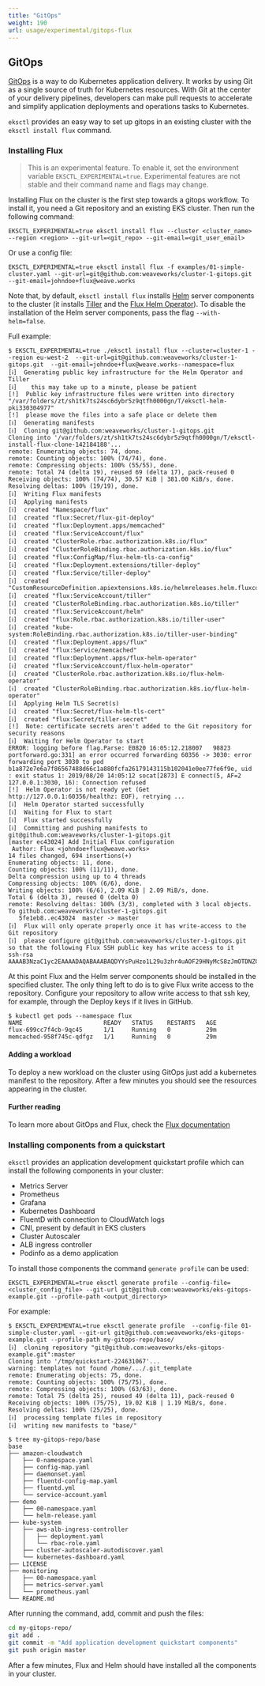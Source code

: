 ```yaml
---
title: "GitOps"
weight: 190
url: usage/experimental/gitops-flux
---
```


## GitOps

[GitOps][gitops] is a way to do Kubernetes application delivery. It works by using Git as a single source of truth for
Kubernetes resources. With Git at the center of your delivery pipelines, developers can make pull requests to accelerate
and simplify application deployments and operations tasks to Kubernetes.

`eksctl` provides an easy way to set up gitops in an existing cluster with the `eksctl install flux` command.

[gitops]: https://www.weave.works/technologies/gitops/


### Installing Flux

> This is an experimental feature. To enable it, set the environment variable `EKSCTL_EXPERIMENTAL=true`.
> Experimental features are not stable and their command name and flags may change.

Installing Flux on the cluster is the first step towards a gitops workflow. To install it, you need a Git repository
and an existing EKS cluster. Then run the following command:

```console
EKSCTL_EXPERIMENTAL=true eksctl install flux --cluster <cluster_name> --region <region> --git-url=<git_repo> --git-email=<git_user_email>
```

Or use a config file:
```console
EKSCTL_EXPERIMENTAL=true eksctl install flux -f examples/01-simple-cluster.yaml --git-url=git@github.com:weaveworks/cluster-1-gitops.git --git-email=johndoe+flux@weave.works
```

Note that, by default, `eksctl install flux` installs [Helm](https://helm.sh/) server components to the cluster (it
installs [Tiller](https://helm.sh/docs/glossary/#tiller) and the [Flux Helm Operator](https://github.com/fluxcd/helm-operator)). To
disable the installation of the Helm server components, pass the flag `--with-helm=false`.

Full example:

```console
$ EKSCTL_EXPERIMENTAL=true ./eksctl install flux --cluster=cluster-1 --region eu-west-2  --git-url=git@github.com:weaveworks/cluster-1-gitops.git  --git-email=johndoe+flux@weave.works--namespace=flux
[ℹ]  Generating public key infrastructure for the Helm Operator and Tiller
[ℹ]    this may take up to a minute, please be patient
[!]  Public key infrastructure files were written into directory "/var/folders/zt/sh1tk7ts24sc6dybr5z9qtfh0000gn/T/eksctl-helm-pki330304977"
[!]  please move the files into a safe place or delete them
[ℹ]  Generating manifests
[ℹ]  Cloning git@github.com:weaveworks/cluster-1-gitops.git
Cloning into '/var/folders/zt/sh1tk7ts24sc6dybr5z9qtfh0000gn/T/eksctl-install-flux-clone-142184188'...
remote: Enumerating objects: 74, done.
remote: Counting objects: 100% (74/74), done.
remote: Compressing objects: 100% (55/55), done.
remote: Total 74 (delta 19), reused 69 (delta 17), pack-reused 0
Receiving objects: 100% (74/74), 30.57 KiB | 381.00 KiB/s, done.
Resolving deltas: 100% (19/19), done.
[ℹ]  Writing Flux manifests
[ℹ]  Applying manifests
[ℹ]  created "Namespace/flux"
[ℹ]  created "flux:Secret/flux-git-deploy"
[ℹ]  created "flux:Deployment.apps/memcached"
[ℹ]  created "flux:ServiceAccount/flux"
[ℹ]  created "ClusterRole.rbac.authorization.k8s.io/flux"
[ℹ]  created "ClusterRoleBinding.rbac.authorization.k8s.io/flux"
[ℹ]  created "flux:ConfigMap/flux-helm-tls-ca-config"
[ℹ]  created "flux:Deployment.extensions/tiller-deploy"
[ℹ]  created "flux:Service/tiller-deploy"
[ℹ]  created "CustomResourceDefinition.apiextensions.k8s.io/helmreleases.helm.fluxcd.io"
[ℹ]  created "flux:ServiceAccount/tiller"
[ℹ]  created "ClusterRoleBinding.rbac.authorization.k8s.io/tiller"
[ℹ]  created "flux:ServiceAccount/helm"
[ℹ]  created "flux:Role.rbac.authorization.k8s.io/tiller-user"
[ℹ]  created "kube-system:RoleBinding.rbac.authorization.k8s.io/tiller-user-binding"
[ℹ]  created "flux:Deployment.apps/flux"
[ℹ]  created "flux:Service/memcached"
[ℹ]  created "flux:Deployment.apps/flux-helm-operator"
[ℹ]  created "flux:ServiceAccount/flux-helm-operator"
[ℹ]  created "ClusterRole.rbac.authorization.k8s.io/flux-helm-operator"
[ℹ]  created "ClusterRoleBinding.rbac.authorization.k8s.io/flux-helm-operator"
[ℹ]  Applying Helm TLS Secret(s)
[ℹ]  created "flux:Secret/flux-helm-tls-cert"
[ℹ]  created "flux:Secret/tiller-secret"
[!]  Note: certificate secrets aren't added to the Git repository for security reasons
[ℹ]  Waiting for Helm Operator to start
ERROR: logging before flag.Parse: E0820 16:05:12.218007   98823 portforward.go:331] an error occurred forwarding 60356 -> 3030: error forwarding port 3030 to pod b1a872e7e6a7f86567488d66c1a880fcfa26179143115b102041e0ee77fe6f9e, uid : exit status 1: 2019/08/20 14:05:12 socat[2873] E connect(5, AF=2 127.0.0.1:3030, 16): Connection refused
[!]  Helm Operator is not ready yet (Get http://127.0.0.1:60356/healthz: EOF), retrying ...
[ℹ]  Helm Operator started successfully
[ℹ]  Waiting for Flux to start
[ℹ]  Flux started successfully
[ℹ]  Committing and pushing manifests to git@github.com:weaveworks/cluster-1-gitops.git
[master ec43024] Add Initial Flux configuration
 Author: Flux <johndoe+flux@weave.works>
14 files changed, 694 insertions(+)
Enumerating objects: 11, done.
Counting objects: 100% (11/11), done.
Delta compression using up to 4 threads
Compressing objects: 100% (6/6), done.
Writing objects: 100% (6/6), 2.09 KiB | 2.09 MiB/s, done.
Total 6 (delta 3), reused 0 (delta 0)
remote: Resolving deltas: 100% (3/3), completed with 3 local objects.
To github.com:weaveworks/cluster-1-gitops.git
   5fe1eb8..ec43024  master -> master
[ℹ]  Flux will only operate properly once it has write-access to the Git repository
[ℹ]  please configure git@github.com:weaveworks/cluster-1-gitops.git  so that the following Flux SSH public key has write access to it
ssh-rsa AAAAB3NzaC1yc2EAAAADAQABAAABAQDYYsPuHzo1L29u3zhr4uAOF29HNyMcS8zJmOTDNZC4EiIwa5BXgg/IBDKudxQ+NBJ7mknPlNv17cqo4ncEq1xiQidfaUawwx3xxtDkZWam5nCBMXEJwkr4VXx/6QQ9Z1QGXpaFwdoVRcY/kM4NaxM54pEh5m43yeqkcpRMKraE0EgbdqFNNARN8rIEHY/giDorCrXp7e6AbzBgZSvc/in7Ul9FQhJ6K4+7QuMFpJt3O/N8KDumoTG0e5ssJGp5L1ugIqhzqvbHdmHVfnXsEvq6cR1SJtYKi2GLCscypoF3XahfjK+xGV/92a1E7X+6fHXSq+bdOKfBc4Z3f9NBwz0v

```

At this point Flux and the Helm server components should be installed in the specified cluster. The only thing left to
do is to give Flux write access to the repository. Configure your repository to allow write access to that ssh key,
for example, through the Deploy keys if it lives in GitHub.

```console
$ kubectl get pods --namespace flux
NAME                       READY   STATUS    RESTARTS   AGE
flux-699cc7f4cb-9qc45      1/1     Running   0          29m
memcached-958f745c-qdfgz   1/1     Running   0          29m
```


#### Adding a workload

To deploy a new workload on the cluster using GitOps just add a kubernetes manifest to the repository. After a few
minutes you should see the resources appearing in the cluster.

#### Further reading

To learn more about GitOps and Flux, check the [Flux documentation][flux]


### Installing components from a quickstart

`eksctl` provides an application development quickstart profile which can install the following components in your
cluster:
  - Metrics Server
  - Prometheus
  - Grafana
  - Kubernetes Dashboard
  - FluentD with connection to CloudWatch logs
  - CNI, present by default in EKS clusters
  - Cluster Autoscaler
  - ALB ingress controller
  - Podinfo as a demo application

To install those components the command `generate profile` can be used:

```console
EKSCTL_EXPERIMENTAL=true eksctl generate profile --config-file=<cluster_config_file> --git-url git@github.com:weaveworks/eks-gitops-example.git --profile-path <output_directory>
```

For example:

```
$ EKSCTL_EXPERIMENTAL=true eksctl generate profile  --config-file 01-simple-cluster.yaml --git-url git@github.com:weaveworks/eks-gitops-example.git --profile-path my-gitops-repo/base/
[ℹ]  cloning repository "git@github.com:weaveworks/eks-gitops-example.git":master
Cloning into '/tmp/quickstart-224631067'...
warning: templates not found /home/.../.git_template
remote: Enumerating objects: 75, done.
remote: Counting objects: 100% (75/75), done.
remote: Compressing objects: 100% (63/63), done.
remote: Total 75 (delta 25), reused 49 (delta 11), pack-reused 0
Receiving objects: 100% (75/75), 19.02 KiB | 1.19 MiB/s, done.
Resolving deltas: 100% (25/25), done.
[ℹ]  processing template files in repository
[ℹ]  writing new manifests to "base/"

$ tree my-gitops-repo/base
base
├── amazon-cloudwatch
│   ├── 0-namespace.yaml
│   ├── config-map.yaml
│   ├── daemonset.yaml
│   ├── fluentd-config-map.yaml
│   ├── fluentd.yml
│   └── service-account.yaml
├── demo
│   ├── 00-namespace.yaml
│   └── helm-release.yaml
├── kube-system
│   ├── aws-alb-ingress-controller
│   │   ├── deployment.yaml
│   │   └── rbac-role.yaml
│   ├── cluster-autoscaler-autodiscover.yaml
│   └── kubernetes-dashboard.yaml
├── LICENSE
├── monitoring
│   ├── 00-namespace.yaml
│   ├── metrics-server.yaml
│   └── prometheus.yaml
└── README.md
```

After running the command, add, commit and push the files:

```bash
cd my-gitops-repo/
git add .
git commit -m "Add application development quickstart components"
git push origin master
```

After a few minutes, Flux and Helm should have installed all the components in your cluster.


[flux]: https://docs.fluxcd.io/en/latest/
